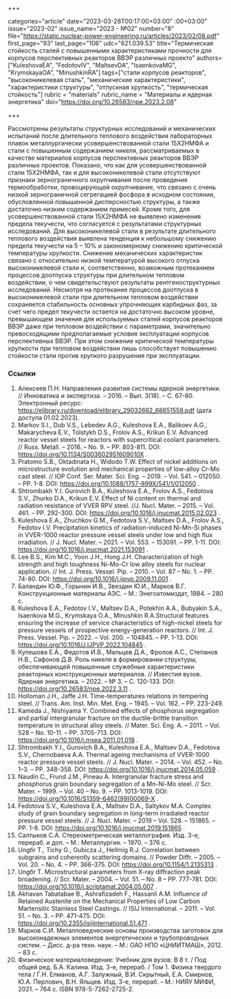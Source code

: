 +++

categories="article"
date="2023-03-28T00:17:00+03:00"
:00+03:00"
issue="2023-02"
issue_name="2023 - №02"
number="8"
file="https://static.nuclear-power-engineering.ru/articles/2023/02/08.pdf"
first_page="93"
last_page="106"
udc="621.039.53"
title="Термическая стойкость сталей с повышенными характеристиками прочности для корпусов перспективных реакторов ВВЭР различных проекто"
authors=["KuleshovaEA", "FedotovIV", "MaltsevDA", "IsaenkovaMG", "KrymskayaOA", "MinushkinRA"]
tags=["стали корпусов реакторов", "высоконикелевая сталь", "механические характеристики", "характеристики структуры", "отпускная хрупкость", "термическая стойкость"]
rubric = "materials"
rubric_name = "Материалы и ядерная энергетика"
doi="https://doi.org/10.26583/npe.2023.2.08"

+++

Рассмотрены результаты структурных исследований и механических испытаний после длительного теплового воздействия лабораторных плавок металлургически усовершенствованной стали 15Х2НМФА и стали с повышенным содержанием никеля, рассматриваемых в качестве материалов корпусов перспективных реакторов ВВЭР различных проектов. Показано, что как для усовершенствованной стали 15Х2НМФА, так и для высоконикелевой стали отсутствуют признаки зернограничного охрупчивания после проведения термообработки, провоцирующей охрупчивание, что связано с очень низкой зернограничной сегрегацией фосфора в исходном состоянии, обусловленной повышенной дисперсностью структуры, а также достаточно низким содержанием примесей. Кроме того, для усовершенствованной стали 15Х2НМФА не выявлено изменения предела текучести, что согласуется с результатами структурных исследований. Для высоконикелевой стали в результате длительного теплового воздействия выявлена тенденция к небольшому снижению предела текучести на 5 – 10% и закономерному снижению критической температуры хрупкости. Снижение механических характеристик связано с относительно низкой температурой высокого отпуска высоконикелевой стали и, соответственно, возможным протеканием процессов доотпуска структуры при длительном тепловом воздействии, о чем свидетельствуют результаты рентгеноструктурных исследований. Несмотря на протекание процессов доотпуска в высоконикелевой стали при длительном тепловом воздействии сохраняется стабильность основных упрочняющих карбидных фаз, за счет чего предел текучести остается на достаточно высоком уровне, превышающем значения для используемых сталей корпусов реакторов ВВЭР даже при тепловом воздействии с параметрами, значительно превосходящими предполагаемые условия эксплуатации корпусов перспективных ВВЭР. При этом снижение критической температуры хрупкости при тепловом воздействии лишь способствует повышению стойкости стали против хрупкого разрушения при эксплуатации.


### Ссылки

1. Алексеев П.Н. Направления развития системы ядерной энергетики. // Инноватика и экспертиза. – 2016. – Вып. 3(18). – С. 67-80. Электронный ресурс: https://elibrary.ru/download/elibrary_29032662_68651559.pdf (дата доступа 01.02.2023).
2. Markov S.I., Dub V.S., Lebedev A.G., Kuleshova E.A., Balikoev A.G., Makarycheva E.V., Tolstykh D.S., Frolov A.S., Krikun E.V. Advanced reactor vessel steels for reactors with supercritical coolant parameters. // Russ. Metall. – 2016. – No. 9. – PP. 803-811. DOI: https://doi.org/10.1134/S003602951609010X .
3. Pratomo S.B., Oktadinata H., Widodo T.W. Effect of nickel additions on microstructure evolution and mechanical properties of low-alloy Cr-Mo cast steel. // IOP Conf. Ser. Mater. Sci. Eng. – 2019. – Vol. 541. – 012050. – PP. 1-8. DOI: https://doi.org/10.1088/1757-899X/541/1/012050 .
4. Shtrombakh Y.I. Gurovich B.A., Kuleshova E.A., Frolov A.S., Fedotova S.V., Zhurko D.A., Krikun E.V. Effect of Ni content on thermal and radiation resistance of VVER RPV steel. //J. Nucl. Mater. – 2015. – Vol. 461. – PP. 292-300. DOI: https://doi.org/10.1016/j.jnucmat.2015.02.023 .
5. Kuleshova E.A., Zhuchkov G.M., Fedotova S.V., Maltsev D.A., Frolov A.S., Fedotov I.V. Precipitation kinetics of radiation-induced Ni-Mn-Si phases in VVER-1000 reactor pressure vessel steels under low and high flux irradiation. // J. Nucl. Mater. – 2021. – Vol. 553. – 153091. – PP. 1-11. DOI: https://doi.org/10.1016/j.jnucmat.2021.153091 .
6. Lee B.S., Kim M.C., Yoon J.H., Hong J.H. Characterization of high strength and high toughness Ni-Mo-Cr low alloy steels for nuclear application. // Int. J. Press. Vessel. Pip. – 2010. – Vol. 87 – No. 1. – PP. 74-80. DOI: https://doi.org/10.1016/j.ijpvp.2009.11.001 .
7. Баландин Ю.Ф., Горынин И.В., Звездин Ю.И., Марков В.Г. Конструкционные материалы АЭС. – М.: Энегоатомиздат, 1984. – 280 с.
8. Kuleshova E.A., Fedotov I.V., Maltsev D.A., Potekhin A.A., Bubyakin S.A., Isaenkova M.G., Krymskaya O.A., Minushkin R.A.Structural features ensuring the increase of service characteristics of high-nickel steels for pressure vessels of prospective energy-generation reactors. // Int. J. Press. Vessel. Pip. – 2022. – Vol. 200. – 104845. – PP. 1-13. DOI: https://doi.org/10.1016/J.IJPVP.2022.104845 .
9. Кулешова Е.А., Федотов И.В., Мальцев Д.А., Фролов А.С., Степанов Н.В., Сафонов Д.В. Роль никеля в формировании структуры, обеспечивающей повышенные служебные характеристики реакторных конструкционных материалов. // Известия вузов. Ядерная энергетика. – 2022. – № 3. – С. 120-133. DOI: https://doi.org/10.26583/npe.2022.3.11 .
10. Holloman J.H., Jaffe J.H. Time-temperatures relations in tempering steel. // Trans. Am. Inst. Min. Met. Eng. – 1945. – Vol. 162. – PP. 223-249.
11. Kameda J., Nishiyama Y. Combined effects of phosphorus segregation and partial intergranular fracture on the ductile-brittle transition temperature in structural alloy steels. // Mater. Sci. Eng. A. – 2011. – Vol. 528 – No. 10-11. – PP. 3705-713. DOI: https://doi.org/10.1016/j.msea.2011.01.018 .
12. Shtrombakh Y.I., Gurovich B.A., Kuleshova E.A., Maltsev D.A., Fedotova S.V., Chernobaeva A.A. Thermal ageing mechanisms of VVER-1000 reactor pressure vessel steels. // J. Nucl. Mater. – 2014. – Vol. 452. – No. 1–3. – PP. 348-358. DOI: https://doi.org/10.1016/j.jnucmat.2014.05.059 .
13. Naudin C., Frund J.M., Pineau A. Intergranular fracture stress and phosphorus grain boundary segregation of a Mn-Ni-Mo steel. // Scr. Mater. – 1999. – Vol. 40 – No. 9. – PP. 1013-1019. DOI: https://doi.org/10.1016/S1359-6462(99)00069-X .
14. Fedotova S.V., Kuleshova E.A., Maltsev D.A., Saltykov M.A. Complex study of grain boundary segregation in long-term irradiated reactor pressure vessel steels. // J. Nucl. Mater. – 2019 – Vol. 528. – 151865. – PP. 1-8. DOI: https://doi.org/10.1016/j.jnucmat.2019.151865 .
15. Салтыков С.А. Стереометрическая металлография. Изд. 3-е, перераб. и доп. – М.: Металлургия. – 1970. – 376 с.
16. Ungбr T., Tichy G., Gubicza J., Hellmig R.J. Correlation between subgrains and coherently scattering domains. // Powder Diffr. – 2005. – Vol. 20. – No. 4. – PP. 366-375. DOI: https://doi.org/10.1154/1.2135313 .
17. Ungбr T. Microstructural parameters from X-ray diffraction peak broadening. // Scr. Mater. – 2004. – Vol. 51. – No. 8 – PP. 777-781. DOI: https://doi.org/10.1016/j.scriptamat.2004.05.007 .
18. Akhavan Tabatabae B., Ashrafizadeh F., Hassanli A.M. Influence of Retained Austenite on the Mechanical Properties of Low Carbon Martensitic Stainless Steel Castings. // ISIJ International. – 2011. – Vol. 51. – No. 3. – PP. 471-475. DOI: https://doi.org/10.2355/isijinternational.51.471 .
19. Марков С.И. Металловедческие основы производства заготовок для высоконадежных элементов энергетических и трубопроводных систем. – Дисс. д-ра техн. наук. – М.: ОАО НПО «ЦНИИТМАШ», 2012. – 83 с.
20. Физическое материаловедение: Учебник для вузов: В 8 т. / Под общей ред. Б.А. Калина. Изд. 3-е, перераб. / Том 1. Физика твердого тела / Г.Н. Елманов, А.Г. Залужный, В.И. Скрытный, Е.А. Смирнов, Ю.А. Перлович, В.Н. Яльцев. Изд. 3-е, перераб. – М.: НИЯУ МИФИ, 2021. – 764 с. ISBN 978-5-7262-2725-2.